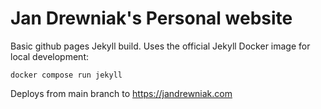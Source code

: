 # Jan Drewniak's Personal website

Basic github pages Jekyll build. 
Uses the official Jekyll Docker image for local development:
```
docker compose run jekyll
```
Deploys from main branch to https://jandrewniak.com